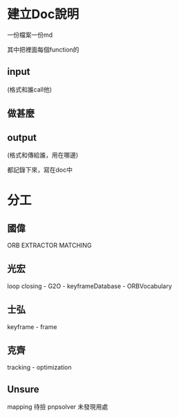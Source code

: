 # 建立Doc說明

一份檔案一份md

其中把裡面每個function的

## input
  (格式和誰call他)
## 做甚麼
  
## output
  (格式和傳給誰，用在哪邊)
  
都記錄下來，寫在doc中

# 分工
## 國偉
ORB EXTRACTOR MATCHING 

## 光宏
loop closing - G2O - keyframeDatabase - ORBVocabulary 

## 士弘
keyframe - frame 

## 克齊
tracking - optimization 

## Unsure
mapping 待撿
pnpsolver 未發現用處
